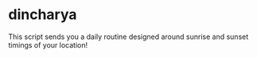 # dincharya

This script sends you a daily routine designed around sunrise and sunset timings of your location!

